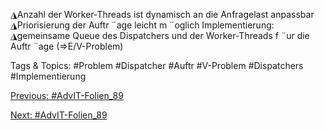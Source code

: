 ◮Anzahl der Worker-Threads ist dynamisch an die Anfragelast anpassbar
◮Priorisierung der Auftr ¨age leicht m ¨oglich
Implementierung:
◮gemeinsame Queue des Dispatchers und der Worker-Threads f ¨ur die Auftr ¨age
(⇒E/V-Problem)

   Tags & Topics:
   #Problem
   #Dispatcher
   #Auftr
   #V-Problem
   #Dispatchers
   #Implementierung

[Previous: #AdvIT-Folien_89](AdvIT-Folien_89.md)

[Next: #AdvIT-Folien_89](AdvIT-Folien_89.md)
